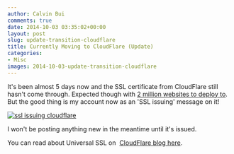 ```yaml
---
author: Calvin Bui
comments: true
date: 2014-10-03 03:35:02+00:00
layout: post
slug: update-transition-cloudflare
title: Currently Moving to CloudFlare (Update)
categories:
- Misc
images: 2014-10-03-update-transition-cloudflare
---
```


It's been almost 5 days now and the SSL certificate from CloudFlare still hasn't come through. Expected though with [2 million websites to deploy to](https://blog.cloudflare.com/universal-ssl-be-just-a-bit-more-patient/). But the good thing is my account now as an 'SSL issuing' message on it!

[![ssl issuing cloudflare](/images/{{page.images}}/capture.png)](/images/{{page.images}}/capture.png)

I won't be posting anything new in the meantime until it's issued.

You can read about Universal SSL on  [CloudFlare blog here](https://blog.cloudflare.com/).

